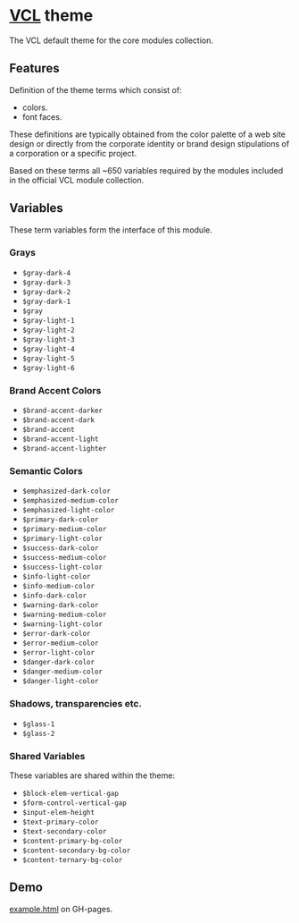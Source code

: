 # [VCL](https://vcl.github.io/) theme

The VCL default theme for the core modules collection.

## Features

Definition of the theme terms which consist of:

- colors.
- font faces.

These definitions are typically obtained from the color palette of a web site
design or directly from the corporate identity or brand design stipulations
of a corporation or a specific project.

Based on these terms all ~650 variables required by the modules included in
the official VCL module collection.

## Variables

These term variables form the interface of this module.

### Grays

- `$gray-dark-4`
- `$gray-dark-3`
- `$gray-dark-2`
- `$gray-dark-1`
- `$gray`
- `$gray-light-1`
- `$gray-light-2`
- `$gray-light-3`
- `$gray-light-4`
- `$gray-light-5`
- `$gray-light-6`

### Brand Accent Colors

- `$brand-accent-darker`
- `$brand-accent-dark`
- `$brand-accent`
- `$brand-accent-light`
- `$brand-accent-lighter`

### Semantic Colors

- `$emphasized-dark-color`
- `$emphasized-medium-color`
- `$emphasized-light-color`
- `$primary-dark-color`
- `$primary-medium-color`
- `$primary-light-color`
- `$success-dark-color`
- `$success-medium-color`
- `$success-light-color`
- `$info-light-color`
- `$info-medium-color`
- `$info-dark-color`
- `$warning-dark-color`
- `$warning-medium-color`
- `$warning-light-color`
- `$error-dark-color`
- `$error-medium-color`
- `$error-light-color`
- `$danger-dark-color`
- `$danger-medium-color`
- `$danger-light-color`

### Shadows, transparencies etc.

- `$glass-1`
- `$glass-2`

### Shared Variables

These variables are shared within the theme:

- `$block-elem-vertical-gap`
- `$form-control-vertical-gap`
- `$input-elem-height`
- `$text-primary-color`
- `$text-secondary-color`
- `$content-primary-bg-color`
- `$content-secondary-bg-color`
- `$content-ternary-bg-color`

## Demo

[example.html](/demo/example.html) on GH-pages.
